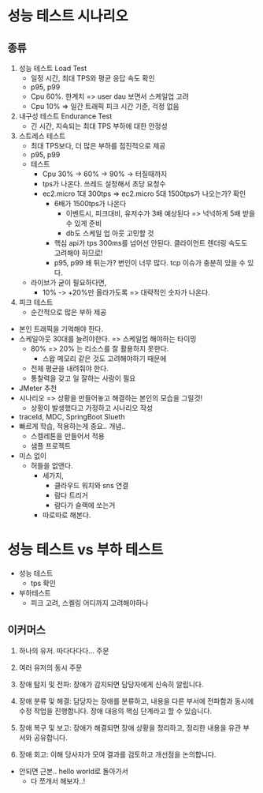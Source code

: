 # 성능 테스트 시나리오

## 종류
1. 성능 테스트 Load Test
   - 일정 시간, 최대 TPS와 평균 응답 속도 확인
   - p95, p99
   - Cpu 60%. 한계치 => user dau 보면서 스케일업 고려
   - Cpu 10% => 일간 트래픽 피크 시간 기준, 걱정 없음
2. 내구성 테스트 Endurance Test
   - 긴 시간, 지속되는 최대 TPS 부하에 대한 안정성
3. 스트레스 테스트
   - 최대 TPS보다, 더 많은 부하를 점진적으로 제공
   - p95, p99
   - 테스트
     - Cpu 30% -> 60% -> 90% -> 터질때까지
     - tps가 나온다. 쓰레드 설정해서 초당 요청수
     - ec2.micro 1대 300tps => ec2.micro 5대 1500tps가 나오는가? 확인
       - 6배가 1500tps가 나온다
         - 이벤트시, 피크대비, 유저수가 3배 예상된다 => 넉넉하게 5배 받을 수 있게 준비
         - db도 스케일 업 아웃 고민할 것
       - 핵심 api가 tps 300ms를 넘어선 안된다. 클라이언트 렌더링 속도도 고려해야 하므로!
       - p95, p99 왜 튀는가? 변인이 너무 많다. tcp 이슈가 충분히 있을 수 있다.
   - 라이브가 굳이 필요하다면,
     - 10% -> +20%만 올라가도록 => 대략적인 숫자가 나온다.
4. 피크 테스트
   - 순간적으로 많은 부하 제공

- 본인 트래픽을 기억해야 한다.
- 스케일아웃 30대를 늘려야한다. => 스케일업 해야하는 타이밍
  - 80% => 20% 는 리소스를 잘 활용하지 못한다.
    - 스왑 메모리 같은 것도 고려해야하기 때문에
  - 전체 평균을 내려줘야 한다.
  - 통찰력을 갖고 일 잘하는 사람이 필요
- JMeter 추천
- 시나리오 => 상황을 만들어놓고 해결하는 본인의 모습을 그릴것!
  - 상황이 발생했다고 가정하고 시나리오 작성
- traceId, MDC, SpringBoot Slueth
- 빠르게 학습, 적용하는게 중요.. 개념..
  - 스켈레톤을 만들어서 적용
  - 샘플 프로젝트
- 미스 없이 
  - 허들을 없앤다.
    - 세가지, 
      - 클라우드 워치와 sns 연결
      - 람다 트리거
      - 람다가 슬랙에 쏘는거
    - 따로따로 해본다.

# 성능 테스트 vs 부하 테스트
- 성능 테스트
  - tps 확인
- 부하테스트
  - 피크 고려, 스켈링 어디까지 고려해야하나


## 이커머스
1. 하나의 유저. 따다다다다... 주문
2. 여러 유저의 동시 주문



1. 장애 탐지 및 전파: 장애가 감지되면 담당자에게 신속히 알립니다.
2. 장애 분류 및 해결: 담당자는 장애를 분류하고, 내용을 다른 부서에 전파함과 동시에 수정 작업을 진행합니다. 장애 대응의 핵심 단계라고 할 수 있습니다.
3. 장애 복구 및 보고: 장애가 해결되면 장애 상황을 정리하고, 정리한 내용을 유관 부서와 공유합니다.
4. 장애 회고: 이해 당사자가 모여 결과를 검토하고 개선점을 논의합니다. 

- 안되면 근본.. hello world로 돌아가서
  - 다 쪼개서 해보자..!

